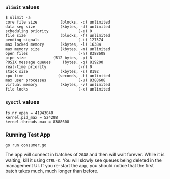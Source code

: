 ### `ulimit` values

```
$ ulimit -a
core file size          (blocks, -c) unlimited
data seg size           (kbytes, -d) unlimited
scheduling priority             (-e) 0
file size               (blocks, -f) unlimited
pending signals                 (-i) 127574
max locked memory       (kbytes, -l) 16384
max memory size         (kbytes, -m) unlimited
open files                      (-n) 8388608
pipe size            (512 bytes, -p) 8
POSIX message queues     (bytes, -q) 819200
real-time priority              (-r) 0
stack size              (kbytes, -s) 8192
cpu time               (seconds, -t) unlimited
max user processes              (-u) 8388608
virtual memory          (kbytes, -v) unlimited
file locks                      (-x) unlimited
```

### `sysctl` values

```
fs.nr_open = 41943040
kernel.pid_max = 524288
kernel.threads-max = 8388608
```

### Running Test App

```
go run consumer.go
```

The app will connect in batches of `2048` and then will wait forever. While it is waiting, kill it using `CTRL-C`. You will slowly see queues being deleted in the management UI. If you re-start the app, you should notice that the first batch takes much, much longer than before.
